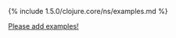 {% include 1.5.0/clojure.core/ns/examples.md %}

[Please add examples!](https://github.com/arrdem/grimoire/edit/master/_includes/1.6.0/clojure.core/ns/examples.md)
